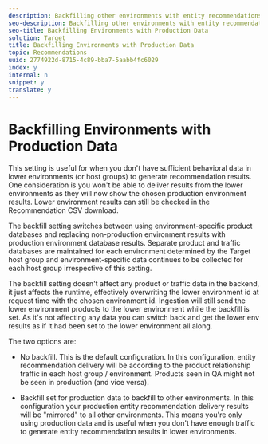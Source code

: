 ```yaml
---
description: Backfilling other environments with entity recommendations from your production data is available as a setting update request through Adobe Client Care.
seo-description: Backfilling other environments with entity recommendations from your production data is available as a setting update request through Adobe Client Care.
seo-title: Backfilling Environments with Production Data
solution: Target
title: Backfilling Environments with Production Data
topic: Recommendations
uuid: 2774922d-8715-4c89-bba7-5aabb4fc6029
index: y
internal: n
snippet: y
translate: y
---
```


# Backfilling Environments with Production Data

This setting is useful for when you don't have sufficient behavioral data in lower environments (or host groups) to generate recommendation results. One consideration is you won't be able to deliver results from the lower environments as they will now show the chosen production environment results. Lower environment results can still be checked in the Recommendation CSV download. 

The backfill setting switches between using environment-specific product databases and replacing non-production environment results with production environment database results. Separate product and traffic databases are maintained for each environment determined by the Target host group and environment-specific data continues to be collected for each host group irrespective of this setting. 

The backfill setting doesn't affect any product or traffic data in the backend, it just affects the runtime, effectively overwriting the lower environment id at request time with the chosen environment id. Ingestion will still send the lower environment products to the lower environment while the backfill is set. As it's not affecting any data you can switch back and get the lower env results as if it had been set to the lower environment all along. 

The two options are: 


* No backfill. This is the default configuration. In this configuration, entity recommendation delivery will be according to the product relationship traffic in each host group / environment. Products seen in QA might not be seen in production (and vice versa). 

* Backfill set for production data to backfill to other environments. In this configuration your production entity recommendation delivery results will be "mirrored" to all other environments. This means you're only using production data and is useful when you don't have enough traffic to generate entity recommendation results in lower environments. 


